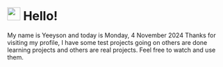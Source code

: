 <h1>
    <img src="https://emojis.slackmojis.com/emojis/images/1643510097/45343/hi.gif?1643510097" width="30"/> 
    Hello!
 </h1>
 <p>
    My name is Yeeyson and today is Monday, 4 November 2024
    Thanks for visiting my profile, I have some test projects going on others are done learning projects and others are real projects.
    Feel free to watch and use them.
 </p>